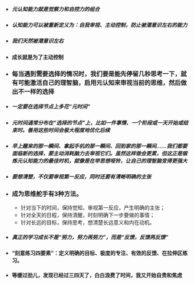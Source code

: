 * ##### 元认知能力就是觉察力和自控力的组合
* ##### 认知能力可以被重新定义为：自我审视、主动控制，防止被潜意识左右的能力
* #####  我们天然被潜意识左右
* #### 成长就是为了主动控制
* ### 每当遇到需要选择的情况时，我们要是能先停留几秒思考一下，就有可能激活自己的理智脑，启用元认知来审视当前的思维，然后做出不一样的选择
* ##### 一定要在选择节点上多花“元时间”
* ##### 元时间通常分布在“选择的节点”上，比如一件事情、一个阶段或一天开始或结束时。善用这些时间会极大程度地优化后续
* ##### 早上醒来的那一瞬间、拿起手机的那一瞬间、回到家的那一瞬间……我们都要面临新的选择，要主动消耗脑力去审视它们。虽然这样做会更累，但这正是锻炼元认知能力的最佳时机，就像是在举思想哑铃，让自己的理智脑变得更强大
* ##### 要想清楚，不仅要审视第一反应，同时还要有清晰明确的主张

-  ### 成为思维舵手有3种方法。
	* 针对当下的时间，保持觉知，审视第一反应，产生明确的主张；
	* 针对全天的日程，保持清醒，时刻明确下一步要做的事情；
	* 针对长远的目标，保持思考，想清楚长远意义和内在动机。
* ##### 真正的学习成长不是“努力，努力再努力”，而是“反馈，反馈再反馈”
* #### “刻意练习四要素”：定义明确的目标、极度的专注、有效的反馈、在拉伸区练习。
* #### 等缓过劲儿，发现已经过三四天了，白白浪费了时间，我又开始自责和焦虑